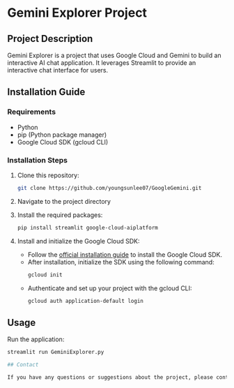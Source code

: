 # Gemini Explorer Project

## Project Description
Gemini Explorer is a project that uses Google Cloud and Gemini to build an interactive AI chat application. It leverages Streamlit to provide an interactive chat interface for users.

## Installation Guide

### Requirements
- Python 
- pip (Python package manager)
- Google Cloud SDK (gcloud CLI) 

### Installation Steps

1. Clone this repository:
    ```bash
    git clone https://github.com/youngsunlee07/GoogleGemini.git
    ```

2. Navigate to the project directory 

3. Install the required packages:
    ```bash
    pip install streamlit google-cloud-aiplatform
    ```

4. Install and initialize the Google Cloud SDK:
    - Follow the [official installation guide](https://cloud.google.com/sdk/docs/install) to install the Google Cloud SDK.
    - After installation, initialize the SDK using the following command:
      ```bash
      gcloud init
      ```
    - Authenticate and set up your project with the gcloud CLI:
      ```bash
      gcloud auth application-default login 
      ```

## Usage

Run the application:
```bash
streamlit run GeminiExplorer.py

## Contact 

If you have any questions or suggestions about the project, please contact me at youngsunlee07@example.com.
